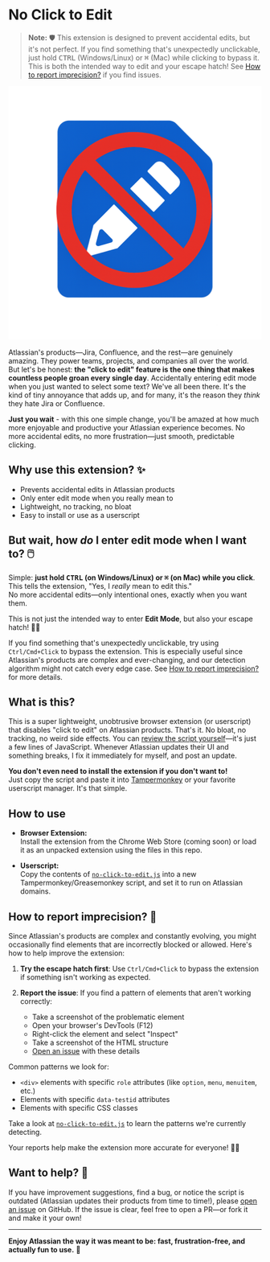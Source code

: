 # No Click to Edit

> **Note:** 🛡️ This extension is designed to prevent accidental edits, but it's not perfect. If you find something that's unexpectedly unclickable, just hold <kbd>CTRL</kbd> (Windows/Linux) or <kbd>⌘</kbd> (Mac) while clicking to bypass it. This is both the intended way to edit and your escape hatch! See [How to report imprecision?](#how-to-report-imprecision) if you find issues.

![No Click To Edit logo](./screenshots/NoClickToEdit.png)

Atlassian's products—Jira, Confluence, and the rest—are genuinely amazing. They power teams, projects, and companies all over the world. But let's be honest: **the "click to edit" feature is the one thing that makes countless people groan every single day**. Accidentally entering edit mode when you just wanted to select some text? We've all been there. It's the kind of tiny annoyance that adds up, and for many, it's the reason they _think_ they hate Jira or Confluence.

**Just you wait** - with this one simple change, you'll be amazed at how much more enjoyable and productive your Atlassian experience becomes. No more accidental edits, no more frustration—just smooth, predictable clicking.

## Why use this extension? ✨

- Prevents accidental edits in Atlassian products
- Only enter edit mode when you really mean to
- Lightweight, no tracking, no bloat
- Easy to install or use as a userscript

## But wait, how _do_ I enter edit mode when I want to? 🖱️

Simple: **just hold <kbd>CTRL</kbd> (on Windows/Linux) or <kbd>⌘</kbd> (on Mac) while you click**.  
This tells the extension, "Yes, I _really_ mean to edit this."  
No more accidental edits—only intentional ones, exactly when you want them.

This is not just the intended way to enter **Edit Mode**, but also your escape hatch! 🏃‍♂️

If you find something that's unexpectedly unclickable, try using `Ctrl/Cmd+Click` to bypass the extension. This is especially useful since Atlassian's products are complex and ever-changing, and our detection algorithm might not catch every edge case. See [How to report imprecision?](#how-to-report-imprecision) for more details.

## What is this?

This is a super lightweight, unobtrusive browser extension (or userscript) that disables "click to edit" on Atlassian products. That's it. No bloat, no tracking, no weird side effects. You can [review the script yourself](./no-click-to-edit.js)—it's just a few lines of JavaScript. Whenever Atlassian updates their UI and something breaks, I fix it immediately for myself, and post an update.

**You don't even need to install the extension if you don't want to!**  
Just copy the script and paste it into [Tampermonkey](https://www.tampermonkey.net/) or your favorite userscript manager. It's that simple.

## How to use

- **Browser Extension:**  
  Install the extension from the Chrome Web Store (coming soon) or load it as an unpacked extension using the files in this repo.

- **Userscript:**  
  Copy the contents of [`no-click-to-edit.js`](./no-click-to-edit.js) into a new Tampermonkey/Greasemonkey script, and set it to run on Atlassian domains.

## How to report imprecision? 🐞

Since Atlassian's products are complex and constantly evolving, you might occasionally find elements that are incorrectly blocked or allowed. Here's how to help improve the extension:

1. **Try the escape hatch first**: Use `Ctrl/Cmd+Click` to bypass the extension if something isn't working as expected.

2. **Report the issue**: If you find a pattern of elements that aren't working correctly:
   - Take a screenshot of the problematic element
   - Open your browser's DevTools (F12)
   - Right-click the element and select "Inspect"
   - Take a screenshot of the HTML structure
   - [Open an issue](https://github.com/haffi921/no-click-to-edit/issues) with these details

Common patterns we look for:

- `<div>` elements with specific `role` attributes (like `option`, `menu`, `menuitem`, etc.)
- Elements with specific `data-testid` attributes
- Elements with specific CSS classes

Take a look at [`no-click-to-edit.js`](./no-click-to-edit.js) to learn the patterns we're currently detecting.

Your reports help make the extension more accurate for everyone! 🕵️‍♂️

## Want to help? 🤝

If you have improvement suggestions, find a bug, or notice the script is outdated (Atlassian updates their products from time to time!), please [open an issue](https://github.com/haffi921/no-click-to-edit/issues) on GitHub. If the issue is clear, feel free to open a PR—or fork it and make it your own!

---

**Enjoy Atlassian the way it was meant to be: fast, frustration-free, and actually fun to use.** 🎉
